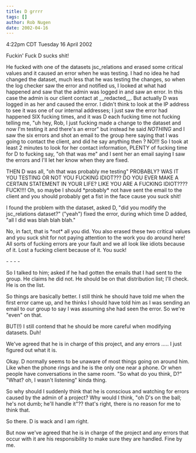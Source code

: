 ```yaml
---
title: D grrrr
tags: []
author: Rob Nugen
date: 2002-04-16
---
```


<title></title>
<p class=date>4:22pm CDT Tuesday 16 April 2002</p>

<p>Fuckin' Fuck D sucks shit!</p>

<p>He fucked with one of the datasets jsc_relations and erased some
critical values and it caused an error when he was testing.  I had no
idea he had changed the dataset, much less that he was testing the
changes, so when the log checker saw the error and notified us, I
looked at what had happened and saw that the admin was logged in and
saw an error.  In this case the admin is our client contact at
__redacted__.  But actually D was logged in as her and caused the
error.  I didn't think to look at the IP address to see it was one of
our internal addresses; I just saw the error had happened SIX fucking
times, and it was D each fucking time not fucking telling me, "uh hey,
Rob, I just fucking made a change to the dataset and now I'm testing
it and there's an error" but instead he said <em>NOTHING</em> and I
saw the six errors and shot an email to the group here saying that I
was going to contact the client, and did he say anything then ?  NO!!!
So I took at least 2 minutes to look for her contact information,
PLENTY of fucking time for D to fucking say, "oh that was me" and I
sent her an email saying I saw the errors and I'll let her know when
they are fixed.</p>

<p>THEN D was all, "oh that was probably me testing"  PROBABLY?
WAS IT YOU TESTING OR NOT YOU FUCKING IDIOT???  DO YOU EVER MAKE A
CERTAIN STATEMENT IN YOUR LIFE?  LIKE YOU ARE A FUCKING IDIOT????
FUCK!!!! Oh, so maybe I should *probably* not have sent the email to
the client and you should probably get a fist in the face cause you
suck shit!</p>

<p>I found the problem with the dataset, asked D, "did you modify
the jsc_relations dataset?" ("yeah") fixed the error, during which
time D added, "all I did was blah blah blah."</p>

<p>No, in fact, that is *not* all you did.  You also erased these two
critical values and you suck shit for not paying attention to the work
you do around here!  All sorts of fucking errors are your fault and we
all look like idiots because of it.  Lost a fucking client because of
it.  You suck!</p>

<p>- - - -</p>

<p>So I talked to him; asked if he had gotten the emails that I had
sent to the group.  He claims he did not.  He should be on that
distribution list; I'll check.  He is on the list.</p>

<p>So things are basically better.  I still think he should have told
me when the first error came up, and he thinks I should have told him
as I was sending an email to our group to say I was assuming she had
seen the error.  So we're "even" on that.</p>

<p>BUT(!) I still contend that he should be more careful when
modifying datasets.  Duh!</p>

<p>We've agreed that he is in charge of this project, and any errors
..... I just figured out what it is.</p>

<p>Okay.  D normally seems to be unaware of most things going on
around him.  Like when the phone rings and he is the only one near a
phone.  Or when people have conversations in the same room.  "So what
do you think, D?"  "What?  oh, I wasn't listening" kinda thing.</p>

<p>So why should I suddenly think that he is conscious and watching
for errors caused by the admin of a project?  Why would I think, "oh
D's on the ball; he's not dumb; he'll handle it"??  that's right,
there is no reason for me to think that.</p>

<p>So there.  D is wack and I am right.  </p>

<p>But now we've agreed that he is in charge of the project and any
errors that occur with it are his responsibility to make sure they are
handled.  Fine by me.</p>


